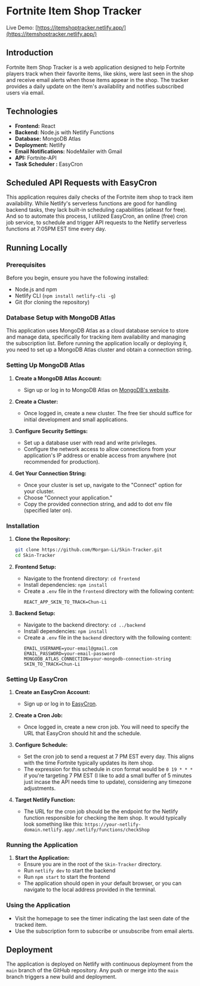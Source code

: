 # Fortnite Item Shop Tracker

Live Demo: [https://itemshoptracker.netlify.app/](https://itemshoptracker.netlify.app/)

## Introduction

Fortnite Item Shop Tracker is a web application designed to help Fortnite players track when their favorite items, like skins, were last seen in the shop and receive email alerts when those items appear in the shop. The tracker provides a daily update on the item's availability and notifies subscribed users via email.

## Technologies

- **Frontend:** React
- **Backend:** Node.js with Netlify Functions
- **Database:** MongoDB Atlas
- **Deployment:** Netlify
- **Email Notifications:** NodeMailer with Gmail
- **API:** Fortnite-API
- **Task Scheduler :** EasyCron

## Scheduled API Requests with EasyCron

This application requires daily checks of the Fortnite item shop to track item availability. While Netlify's serverless functions are good for handling backend tasks, they lack built-in scheduling capabilities (atleast for free). And so to automate this process, I utilized EasyCron, an online (free) cron job service, to schedule and trigger API requests to the Netlify serverless functions at 7:05PM EST time every day.

## Running Locally

### Prerequisites

Before you begin, ensure you have the following installed:
- Node.js and npm
- Netlify CLI (`npm install netlify-cli -g`)
- Git (for cloning the repository)

### Database Setup with MongoDB Atlas

This application uses MongoDB Atlas as a cloud database service to store and manage data, specifically for tracking item availability and managing the subscription list. Before running the application locally or deploying it, you need to set up a MongoDB Atlas cluster and obtain a connection string.

### Setting Up MongoDB Atlas

1. **Create a MongoDB Atlas Account:**
   - Sign up or log in to MongoDB Atlas on [MongoDB's website](https://www.mongodb.com/cloud/atlas).
   
2. **Create a Cluster:**
   - Once logged in, create a new cluster. The free tier should suffice for initial development and small applications.
   
3. **Configure Security Settings:**
   - Set up a database user with read and write privileges.
   - Configure the network access to allow connections from your application's IP address or enable access from anywhere (not recommended for production).

4. **Get Your Connection String:**
   - Once your cluster is set up, navigate to the "Connect" option for your cluster.
   - Choose "Connect your application."
   - Copy the provided connection string, and add to dot env file (specified later on).

### Installation

1. **Clone the Repository:**
   ```bash
   git clone https://github.com/Morgan-Li/Skin-Tracker.git
   cd Skin-Tracker
   ```

2. **Frontend Setup:**
   - Navigate to the frontend directory: `cd frontend`
   - Install dependencies: `npm install`
   - Create a `.env` file in the `frontend` directory with the following content:
     ```
     REACT_APP_SKIN_TO_TRACK=Chun-Li
     ```

3. **Backend Setup:**
   - Navigate to the backend directory: `cd ../backend`
   - Install dependencies: `npm install`
   - Create a `.env` file in the `backend` directory with the following content:
     ```
     EMAIL_USERNAME=your-email@gmail.com
     EMAIL_PASSWORD=your-email-password
     MONGODB_ATLAS_CONNECTION=your-mongodb-connection-string
     SKIN_TO_TRACK=Chun-Li
     ```

### Setting Up EasyCron

1. **Create an EasyCron Account:**
   - Sign up or log in to [EasyCron](https://www.easycron.com/).

2. **Create a Cron Job:**
   - Once logged in, create a new cron job. You will need to specify the URL that EasyCron should hit and the schedule.
   
3. **Configure Schedule:**
   - Set the cron job to send a request at 7 PM EST every day. This aligns with the time Fortnite typically updates its item shop.
   - The expression for this schedule in cron format would be `0 19 * * *` if you're targeting 7 PM EST (I like to add a small buffer of 5 minutes just incase the API needs time to update), considering any timezone adjustments.

4. **Target Netlify Function:**
   - The URL for the cron job should be the endpoint for the Netlify function responsible for checking the item shop. It would typically look something like this: `https://your-netlify-domain.netlify.app/.netlify/functions/checkShop`

### Running the Application

1. **Start the Application:**
   - Ensure you are in the root of the `Skin-Tracker` directory.
   - Run `netlify dev` to start the backend 
   - Run `npm start` to start the frontend 
   - The application should open in your default browser, or you can navigate to the local address provided in the terminal.

### Using the Application

- Visit the homepage to see the timer indicating the last seen date of the tracked item.
- Use the subscription form to subscribe or unsubscribe from email alerts.

## Deployment

The application is deployed on Netlify with continuous deployment from the `main` branch of the GitHub repository. Any push or merge into the `main` branch triggers a new build and deployment.
